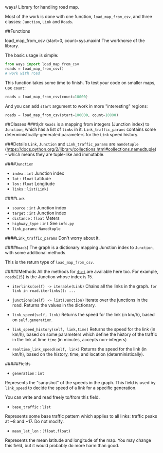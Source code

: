 ways/
Library for handling road map.

Most of the work is done with one function, `load_map_from_csv`, and three classes: `Junction`, `Link` and `Roads`.

##Functions

load_map_from_csv (start=0, count=sys.maxint
The workhorse of the library.

The basic usage is simple:
```python
from ways import load_map_from_csv
roads = load_map_from_csv()
# work with road
```
This function takes some time to finish. To test your code on smaller maps, use `count`:
```python
roads = load_map_from_csv(count=10000)
```

And you can add `start` argument to work in more "interesting" regions:
```python
roads = load_map_from_csv(start=100000, count=10000)
```

##Classes
###tl;dr
`Roads` is a mapping from integers (Junction index) to `Junction`, which has a list of `links` in it.
`Link_traffic_params` contains some deterministically-generated parameters for the `Link` speed history.

###Details
`Link`, `Junction` and `Link_traffic_params` are `namdetuple`
(https://docs.python.org/2/library/collections.html#collections.namedtuple) - which means they are tuple-like and immutable.

####`Junction`

* `index` : `int` Junction index
* `lat` : `float` Latitude
* `lon` : `float` Longitude
* `links` : `list(Link)`

####`Link`

* `source` : `int` Junction index
* `target` : `int` Junction index
* `distance` : `float` Meters
* `highway_type` : `int` See `info.py`
* `link_params`: `Namedtuple`

####`Link_traffic_params`
	Don't worry about it.

####`Roads`)
The graph is a dictionary mapping Junction index to `Junction`, with some additional methods.

This is the return type of `load_map_from_csv`.

#####Methods
All the methods for [`dict`](https://docs.python.org/2/library/stdtypes.html#mapping-types-dict) are available here too. For example, `roads[15]` is the Junction whose index is 15.

* `iterlinks(self) -> iterable(Link)`
   Chains all the links in the graph. ```for link in road.iterlinks(): ...```

* `junctions(self) -> list(Junction)`
   Iterate over the junctions in the road. Returns the values in the dictionary.

* `link_speed(self, link)`
   Returns the speed for the link (in km/h), based on  `self.generation`.

* `link_speed_history(self, link,time)`
   Returns the speed for the link (in km/h), based on some parameters which define the history of the traffic in the link at time `time` (in minutes, accepts non-integers)

* `realtime_link_speed(self, link)`
   Returns the speed for the link (in km/h), based on the history, time, and location (deterministically).


#####Fields

* `generation` : `int`

Represents the "sanpshot" of the speeds in the graph. This field is used by `link_speed` to decide the speed of a link for a specific generation.

   You can write and read freely to/from this field. 


* `base_traffic` : `list`

Represents some base traffic pattern which applies to all links: traffic peaks at ~8 and ~17. Do not modify.

* `mean_lat_lon` : `(float,float)`

Represents the mean latitude and longitude of the map.
You may change this field, but it would probably do more harm than good.
